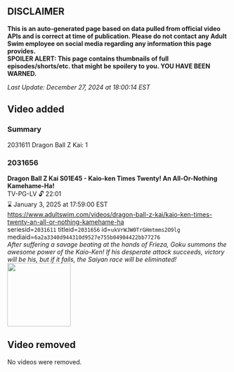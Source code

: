 ## DISCLAIMER
**This is an auto-generated page based on data pulled from official video APIs and is correct at time of publication. Please do not contact any Adult Swim employee on social media regarding any information this page provides.**  
**SPOILER ALERT: This page contains thumbnails of full episodes/shorts/etc. that might be spoilery to you. YOU HAVE BEEN WARNED.**  

_Last Update: December 27, 2024 at 18:00:14 EST_
## Video added
### Summary
2031611 Dragon Ball Z Kai: 1  
### 2031656
**Dragon Ball Z Kai S01E45 - Kaio-ken Times Twenty! An All-Or-Nothing Kamehame-Ha!**  
TV-PG-LV 🔓 22:01  
⌛ January 3, 2025 at 17:59:00 EST  
https://www.adultswim.com/videos/dragon-ball-z-kai/kaio-ken-times-twenty-an-all-or-nothing-kamehame-ha  
seriesid=`2031611` titleid=`2031656` id=`ukVrWJW0TrGHmtmms2O9lg` mediaid=`6a2a3340d944310d9527e755b04904422bb77276`  
_After suffering a savage beating at the hands of Frieza, Goku summons the awesome power of the Kaio-Ken! If his desperate attack succeeds, victory will be his, but if it fails, the Saiyan race will be eliminated!_  
<a href="https://i.cdn.turner.com/adultswim/big/video/kaio-ken-times-twenty-an-all-or-nothing-kamehame-ha/dragonballzkai_045_air_cid-2M3WF.jpg"><img src="https://i.cdn.turner.com/adultswim/big/video/kaio-ken-times-twenty-an-all-or-nothing-kamehame-ha/dragonballzkai_045_air_cid-2M3WF.jpg" height="144px" /></a>
## Video removed
No videos were removed.  
